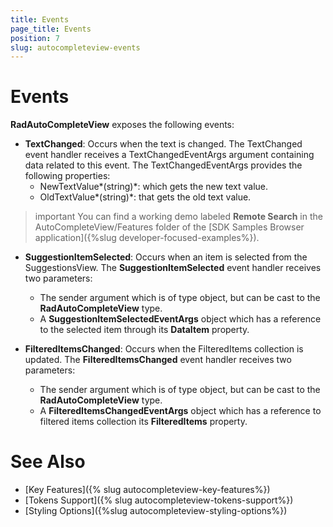 ```yaml
---
title: Events
page_title: Events
position: 7
slug: autocompleteview-events
---
```


# Events

**RadAutoCompleteView** exposes the following events:

* **TextChanged**: Occurs when the text is changed. The TextChanged event handler receives a TextChangedEventArgs argument containing data related to this event. The TextChangedEventArgs provides the following properties:
	* NewTextValue*(string)*: which gets the new text value.
	* OldTextValue*(string)*: that gets the old text value.
	
>important You can find a working demo labeled **Remote Search** in the AutoCompleteView/Features folder of the [SDK Samples Browser application]({%slug developer-focused-examples%}).

* **SuggestionItemSelected**: Occurs when an item is selected from the SuggestionsView. The **SuggestionItemSelected** event handler receives two parameters:
	* The sender argument which is of type object, but can be cast to the **RadAutoCompleteView** type.
	* A **SuggestionItemSelectedEventArgs** object which has a reference to the selected item through its **DataItem** property.

* **FilteredItemsChanged**: Occurs when the FilteredItems collection is updated. The **FilteredItemsChanged** event handler receives two parameters:
	* The sender argument which is of type object, but can be cast to the **RadAutoCompleteView** type.
	* A **FilteredItemsChangedEventArgs** object which has a reference to filtered items collection its **FilteredItems** property.



# See Also

- [Key Features]({% slug autocompleteview-key-features%})
- [Tokens Support]({% slug autocompleteview-tokens-support%})
- [Styling Options]({%slug autocompleteview-styling-options%})

